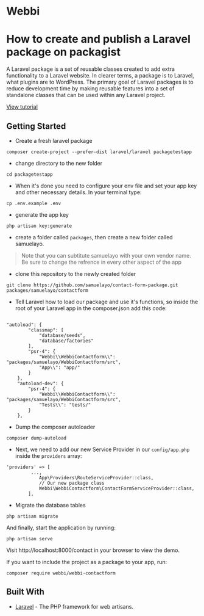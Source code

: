 # Webbi
# How to create and publish a Laravel package on packagist
A Laravel package is a set of reusable classes created to add extra functionality to a Laravel website. In clearer terms, a package is to Laravel, what plugins are to WordPress. The primary goal of Laravel packages is to reduce development time by making reusable features into a set of standalone classes that can be used within any Laravel project.

[View tutorial](https://pusher.com/tutorials/publish-laravel-packagist)

## Getting Started
- Create a fresh laravel package

```
composer create-project --prefer-dist laravel/laravel packagetestapp
```
- change directory to the new folder

```
cd packagetestapp
```

- When it's done you need to configure your env file and set your app key and other necessary details. In your terminal type:

```
cp .env.example .env
```

- generate the app key

```
php artisan key:generate
```
- create a folder called `packages`, then create a new folder called samuelayo. 
> Note that you can subtitute samuelayo with your own vendor name. Be sure to change the refrence in every other aspect of the app

- clone this repository to the newly created folder

```
git clone https://github.com/samuelayo/contact-form-package.git packages/samuelayo/contactform
```
- Tell Laravel how to load our package and use it's functions, so inside the root of your Laravel app in the composer.json add this code:

```

"autoload": {
        "classmap": [
            "database/seeds",
            "database/factories"
        ],
        "psr-4": {
            "Webbi\\WebbiContactform\\": "packages/samuelayo/WebbiContactform/src",
            "App\\": "app/"
        }
    },
    "autoload-dev": {
        "psr-4": {
            "Webbi\\WebbiContactform\\": "packages/samuelayo/WebbiContactform/src",
            "Tests\\": "tests/"
        }
    },
```
- Dump the composer autoloader

```
composer dump-autoload
```

- Next, we need to add our new Service Provider in our `config/app.php` inside the `providers` array:

```
'providers' => [
         ...,
            App\Providers\RouteServiceProvider::class,
            // Our new package class
            Webbi\WebbiContactform\ContactFormServiceProvider::class,
        ],
```
- Migrate the database tables

```
php artisan migrate
```

And finally, start the application by running:

```
php artisan serve
```

Visit http://localhost:8000/contact in your browser to view the demo.

If you want to include the project as a package to your app, run:

```
composer require webbi/webbi-contactform
```

## Built With

* [Laravel](https://laravel.com/) - The PHP framework for web artisans.
        

